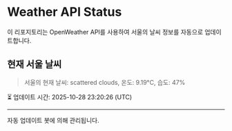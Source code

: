 
# Weather API Status

이 리포지토리는 OpenWeather API를 사용하여 서울의 날씨 정보를 자동으로 업데이트합니다.

## 현재 서울 날씨
> 서울의 현재 날씨: scattered clouds, 온도: 9.19°C, 습도: 47%

⏳ 업데이트 시간: 2025-10-28 23:20:26 (UTC)

---
자동 업데이트 봇에 의해 관리됩니다.
